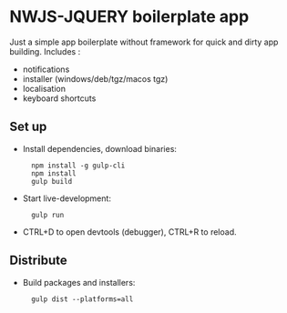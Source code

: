 # NWJS-JQUERY boilerplate app

Just a simple app boilerplate without framework for quick and dirty app building. Includes :

- notifications
- installer (windows/deb/tgz/macos tgz)
- localisation
- keyboard shortcuts

## Set up
- Install dependencies, download binaries:

        npm install -g gulp-cli
        npm install
        gulp build

- Start live-development:

        gulp run
    
- CTRL+D to open devtools (debugger), CTRL+R to reload.

## Distribute
- Build packages and installers:

        gulp dist --platforms=all